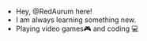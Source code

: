 - Hey, @RedAurum here!
- I am always learning something new.
- Playing video games🎮 and coding 💻


<!---
RedAurum/RedAurum is a ✨ special ✨ repository because its `README.md` (this file) appears on your GitHub profile.
You can click the Preview link to take a look at your changes.
--->
